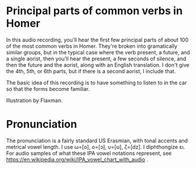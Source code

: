 Principal parts of common verbs in Homer
========================================

In this audio recording, you'll hear the first few principal parts of
about 100 of the most common verbs in Homer. They're broken into
gramatically similar groups, but in the typical case where the verb
present, a future, and a single aorist, then you'll hear the present,
a few seconds of silence, and then the future and the aorist, along
with an English translation. I don't give the 4th, 5th, or 6th parts,
but if there is a second aorist, I include that. 

The basic
idea of this recording is to have something to listen to in the car so
that the forms become familiar.

Illustration by Flaxman.


# Pronunciation

The pronunciation is a fairly standard US Erasmian, with tonal accents and metrical vowel length. I use
ω=[o], ο=[ɔ], υ=[ʊ], ζ=[dz]. I diphthongize ει.	
For audio samples of what these	IPA vowel notations
represent, see https://en.wikipedia.org/wiki/IPA_vowel_chart_with_audio .


